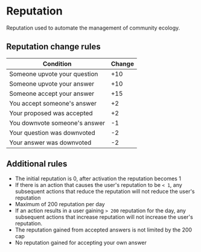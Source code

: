 # Reputation

Reputation used to automate the management of community ecology.  

## Reputation change rules

| Condition | Change |
|---|---|
| Someone upvote your question | +10 |
| Someone upvote your answer | +10 |
| Someone accept your answer | +15 |
| You accept someone's answer | +2 |
| Your proposed was accepted | +2 |
| You downvote someone's answer | -1 |
| Your question was downvoted | -2 |
| Your answer was downvoted | -2 |

## Additional rules

- The initial reputation is 0, after activation the reputation becomes 1  
- If there is an action that causes the user's reputation to be `< 1`, any subsequent actions that reduce the reputation will not reduce the user's reputation  
- Maximum of 200 reputation per day  
- If an action results in a user gaining `> 200` reputation for the day, any subsequent actions that increase reputation will not increase the user's reputation.  
- The reputation gained from accepted answers is not limited by the 200 cap  
- No reputation gained for accepting your own answer  
